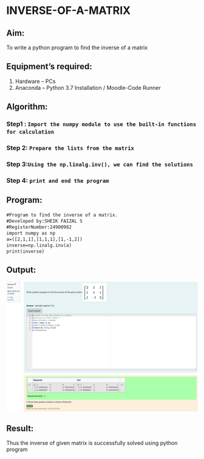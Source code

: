 # INVERSE-OF-A-MATRIX
## Aim:
To write a python program to find the inverse of a matrix
## Equipment’s required:
1. 	Hardware – PCs
2. 	Anaconda – Python 3.7 Installation / Moodle-Code Runner
## Algorithm:
### Step1 : ```Import the numpy module to use the built-in functions for calculation```
### Step 2: ```Prepare the lists from the matrix```
### Step 3:```Using the np.linalg.inv(), we can find the solutions``` 
### Step 4: ```print and end the program```

## Program:
```
#Program to find the inverse of a matrix.
#Developed by:SHEIK FAIZAL S 
#RegisterNumber:24900982
import numpy as np
a=([2,1,1],[1,1,1],[1,-1,2])
inverse=np.linalg.inv(a)
print(inverse)
```
## Output:
![output](13.png)
## Result:
Thus the inverse of given matrix is successfully solved using python program

